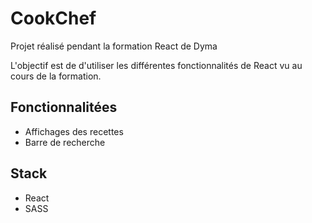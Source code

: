 # CookChef

Projet réalisé pendant la formation React de Dyma

L'objectif est de d'utiliser les différentes fonctionnalités de React vu au cours de la formation.

## Fonctionnalitées

- Affichages des recettes
- Barre de recherche

## Stack

- React
- SASS
